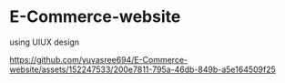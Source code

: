 # E-Commerce-website
using UIUX design

https://github.com/yuvasree694/E-Commerce-website/assets/152247533/200e7811-795a-46db-849b-a5e164509f25

